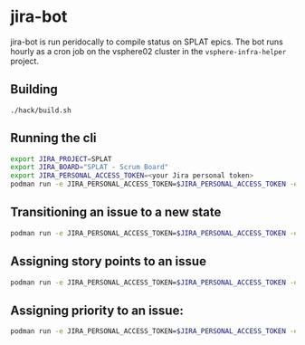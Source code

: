# jira-bot

jira-bot is run peridocally to compile status on SPLAT epics. The bot runs hourly as a cron job on the vsphere02 cluster in the `vsphere-infra-helper` project. 

## Building
```
./hack/build.sh
```

## Running the cli

```sh
export JIRA_PROJECT=SPLAT
export JIRA_BOARD="SPLAT - Scrum Board"
export JIRA_PERSONAL_ACCESS_TOKEN=<your Jira personal token>
podman run -e JIRA_PERSONAL_ACCESS_TOKEN=$JIRA_PERSONAL_ACCESS_TOKEN -e JIRA_PROJECT=$JIRA_PROJECT -e  JIRA_BOARD=$JIRA_BOARD quay.io/ocp-splat/jira-bot:latest ./jira-bot help
```

## Transitioning an issue to a new state

```sh
podman run -e JIRA_PERSONAL_ACCESS_TOKEN=$JIRA_PERSONAL_ACCESS_TOKEN -e JIRA_PROJECT=$JIRA_PROJECT -e  JIRA_BOARD=$JIRA_BOARD quay.io/ocp-splat/jira-bot:latest ./jira-bot issue update-size-and-priority SPLAT-1450 --state="to do" —dry-run=false —override=true
```

## Assigning story points to an issue

```sh
podman run -e JIRA_PERSONAL_ACCESS_TOKEN=$JIRA_PERSONAL_ACCESS_TOKEN -e JIRA_PROJECT=$JIRA_PROJECT -e  JIRA_BOARD=$JIRA_BOARD quay.io/ocp-splat/jira-bot:latest ./jira-bot issue update-size-and-priority SPLAT-1450 --points=5 —dry-run=false —override=true
```

## Assigning priority to an issue:

```sh
podman run -e JIRA_PERSONAL_ACCESS_TOKEN=$JIRA_PERSONAL_ACCESS_TOKEN -e JIRA_PROJECT=$JIRA_PROJECT -e  JIRA_BOARD=$JIRA_BOARD quay.io/ocp-splat/jira-bot:latest ./jira-bot issue update-size-and-priority SPLAT-1450 --priority="to do" —dry-run=false —override=true
```

